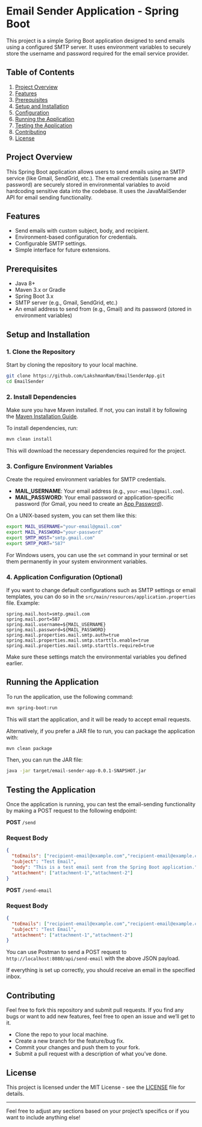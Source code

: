 
# Email Sender Application - Spring Boot

This project is a simple Spring Boot application designed to send emails using a configured SMTP server. It uses environment variables to securely store the username and password required for the email service provider.

## Table of Contents

1. [Project Overview](#project-overview)
2. [Features](#features)
3. [Prerequisites](#prerequisites)
4. [Setup and Installation](#setup-and-installation)
5. [Configuration](#configuration)
6. [Running the Application](#running-the-application)
7. [Testing the Application](#testing-the-application)
8. [Contributing](#contributing)
9. [License](#license)

## Project Overview

This Spring Boot application allows users to send emails using an SMTP service 
(like Gmail, SendGrid, etc.). The email credentials (username and password) are securely stored in environmental variables to avoid hardcoding sensitive data into the codebase. 
It uses the JavaMailSender API for email sending functionality.

## Features

* Send emails with custom subject, body, and recipient.
* Environment-based configuration for credentials.
* Configurable SMTP settings.
* Simple interface for future extensions.

## Prerequisites

* Java 8+
* Maven 3.x or Gradle
* Spring Boot 3.x
* SMTP server (e.g., Gmail, SendGrid, etc.)
* An email address to send from (e.g., Gmail) and its password (stored in environment variables)
## Setup and Installation

### 1. Clone the Repository

Start by cloning the repository to your local machine.

```bash
git clone https://github.com/LakshmanRam/EmailSenderApp.git
cd EmailSender
```

### 2. Install Dependencies

Make sure you have Maven installed. If not, you can install it by following the [Maven Installation Guide](https://maven.apache.org/install.html).

To install dependencies, run:

```bash
mvn clean install
```

This will download the necessary dependencies required for the project.

### 3. Configure Environment Variables

Create the required environment variables for SMTP credentials.

* **MAIL\_USERNAME**: Your email address (e.g., `your-email@gmail.com`).
* **MAIL\_PASSWORD**: Your email password or application-specific password (for Gmail, you need to create an [App Password](https://support.google.com/accounts/answer/185833)).

[//]: # (* **SMTP\_HOST**: The SMTP server &#40;e.g., for Gmail, use `smtp.gmail.com`&#41;.)

[//]: # (* **SMTP\_PORT**: The SMTP port &#40;e.g., for Gmail, use `587` for TLS&#41;.)

On a UNIX-based system, you can set them like this:

```bash
export MAIL_USERNAME="your-email@gmail.com"
export MAIL_PASSWORD="your-password"
export SMTP_HOST="smtp.gmail.com"
export SMTP_PORT="587"
```

For Windows users, you can use the `set` command in your terminal or set them permanently in your system environment variables.

### 4. Application Configuration (Optional)

If you want to change default configurations such as SMTP settings or email templates, you can do so in the `src/main/resources/application.properties` file. Example:

```properties
spring.mail.host=smtp.gmail.com
spring.mail.port=587
spring.mail.username=${MAIL_USERNAME}
spring.mail.password=${MAIL_PASSWORD}
spring.mail.properties.mail.smtp.auth=true
spring.mail.properties.mail.smtp.starttls.enable=true
spring.mail.properties.mail.smtp.starttls.required=true
```

Make sure these settings match the environmental variables you defined earlier.

## Running the Application

To run the application, use the following command:

```bash
mvn spring-boot:run
```

This will start the application, and it will be ready to accept email requests.

Alternatively, if you prefer a JAR file to run, you can package the application with:

```bash
mvn clean package
```

Then, you can run the JAR file:

```bash
java -jar target/email-sender-app-0.0.1-SNAPSHOT.jar
```

## Testing the Application

Once the application is running, you can test the email-sending functionality by making a POST request to the following endpoint:

**POST** `/send`

### Request Body

```json
{
  "toEmails": ["recipient-email@example.com","recipient-email@example.com"],
  "subject": "Test Email",
  "body": "This is a test email sent from the Spring Boot application.",
  "attachment": ["attachment-1","attachment-2"]
}
```

**POST** `/send-email`

### Request Body

```json
{
  "toEmails": ["recipient-email@example.com","recipient-email@example.com",],
  "subject": "Test Email",
  "attachment": ["attachment-1","attachment-2"]
}
```

You can use Postman to send a POST request to `http://localhost:8080/api/send-email` with the above JSON payload.


If everything is set up correctly, you should receive an email in the specified inbox.

## Contributing

Feel free to fork this repository and submit pull requests. If you find any bugs or want to add new features, feel free to open an issue and we’ll get to it.

* Clone the repo to your local machine.
* Create a new branch for the feature/bug fix.
* Commit your changes and push them to your fork.
* Submit a pull request with a description of what you’ve done.

## License

This project is licensed under the MIT License - see the [LICENSE](LICENSE) file for details.

---

Feel free to adjust any sections based on your project’s specifics or if you want to include anything else!
